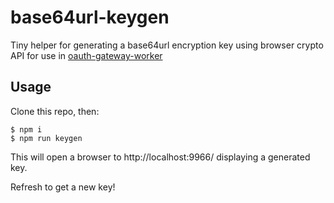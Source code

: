 # base64url-keygen

Tiny helper for generating a base64url encryption key using browser crypto API for use in [oauth-gateway-worker](https://github.com/autotelic/oauth-gateway-worker)

## Usage

Clone this repo, then:

    $ npm i
    $ npm run keygen

This will open a browser to http://localhost:9966/ displaying a generated key.

Refresh to get a new key!
